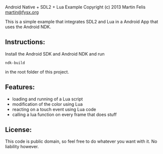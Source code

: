 Android Native + SDL2 + Lua Example
Copyright (c) 2013 Martin Felis <martin@fysx.org>

This is a simple example that integrates SDL2 and Lua in a Android
App that uses the Android NDK.

Instructions:
-------------

Install the Android SDK and Android NDK and run

    ndk-build

in the root folder of this project.

Features:
---------
* loading and running of a Lua script
* modification of the color using Lua
* reacting on a touch event using Lua code
* calling a lua function on every frame that does stuff

License:
--------

This code is public domain, so feel free to do whatever you want with it.
No liability however.
